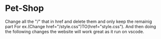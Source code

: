 # Pet-Shop
Change all the "/" that in href and delete them and only keep the remainig part For ex.(Change href="/style.css")TO(href="style.css").
And then doing the following changes the website will work great as it run on vscode.
